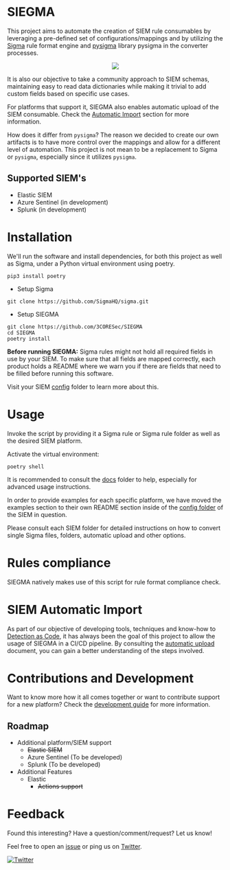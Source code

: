 # SIEGMA

This project aims to automate the creation of SIEM rule consumables by leveraging a pre-defined set of configurations/mappings and by utilizing the [Sigma](https://github.com/Neo23x0/sigma) rule format engine and [pysigma](https://pypi.org/project/pysigma/) library pysigma in the converter processes.

<p align="center"><img align="center" src="https://i.imgur.com/zrtGgyb.png"></p>

It is also our objective to take a community approach to SIEM schemas, maintaining easy to read data dictionaries while making it trivial to add custom fields based on specific use cases.

For platforms that support it, SIEGMA also enables automatic upload of the SIEM consumable. Check the [Automatic Import](https://github.com/3CORESec/SIEGMA#siem-automatic-import) section for more information.

How does it differ from `pysigma`? The reason we decided to create our own artifacts is to have more control over the mappings and allow for a different level of automation. This project is not mean to be a replacement to Sigma or `pysigma`, especially since it utilizes `pysigma`.

## Supported SIEM's

- Elastic SIEM
- Azure Sentinel (in development)
- Splunk (in development)

# Installation

We'll run the software and install dependencies, for both this project as well as Sigma, under a Python virtual environment using poetry.

`pip3 install poetry`

- Setup Sigma
 
```
git clone https://github.com/SigmaHQ/sigma.git
```

- Setup SIEGMA

```
git clone https://github.com/3CORESec/SIEGMA
cd SIEGMA
poetry install
```

**Before running SIEGMA:** Sigma rules might not hold all required fields in use by your SIEM. To make sure that all fields are mapped correctly, each product holds a README where we warn you if there are fields that need to be filled before running this software.

Visit your SIEM [config](config/) folder to learn more about this.

# Usage

Invoke the script by providing it a Sigma rule or Sigma rule folder as well as the desired SIEM platform.

Activate the virtual environment:

`poetry shell`

It is recommended to consult the [docs](docs/) folder to help, especially for advanced usage instructions.

In order to provide examples for each specific platform, we have moved the examples section to their own README section inside of the [config folder](./config) of the SIEM in question.

Please consult each SIEM folder for detailed instructions on how to convert single Sigma files, folders, automatic upload and other options.

# Rules compliance

SIEGMA natively makes use of this script for rule format compliance check.

# SIEM Automatic Import

As part of our objective of developing tools, techniques and know-how to [Detection as Code](https://blog.3coresec.com/search/label/Detection), it has always been the goal of this project to allow the usage of SIEGMA in a CI/CD pipeline. By consulting the [automatic upload](docs/automatic-upload.md) document, you can gain a better understanding of the steps involved.

# Contributions and Development

Want to know more how it all comes together or want to contribute support for a new platform? Check the [development guide](./development-guide.md) for more information.

## Roadmap

- Additional platform/SIEM support
  - ~~Elastic SIEM~~
  - Azure Sentinel (To be developed)
  - Splunk (To be developed)
- Additional Features
  - Elastic
    - ~~Actions support~~

# Feedback

Found this interesting? Have a question/comment/request? Let us know!

Feel free to open an [issue](https://github.com/3CORESec/SIEGMA/issues) or ping us on [Twitter](https://twitter.com/3CORESec).

[![Twitter](https://img.shields.io/twitter/follow/3CORESec.svg?style=social&label=Follow)](https://twitter.com/3CORESec)
